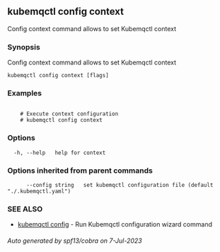 ## kubemqctl config context

Config context command allows to set Kubemqctl context

### Synopsis

Config context command allows to set Kubemqctl context

```
kubemqctl config context [flags]
```

### Examples

```

	# Execute context configuration
	# kubemqctl config context

```

### Options

```
  -h, --help   help for context
```

### Options inherited from parent commands

```
      --config string   set kubemqctl configuration file (default "./.kubemqctl.yaml")
```

### SEE ALSO

* [kubemqctl config](kubemqctl_config.md)	 - Run Kubemqctl configuration wizard command

###### Auto generated by spf13/cobra on 7-Jul-2023
